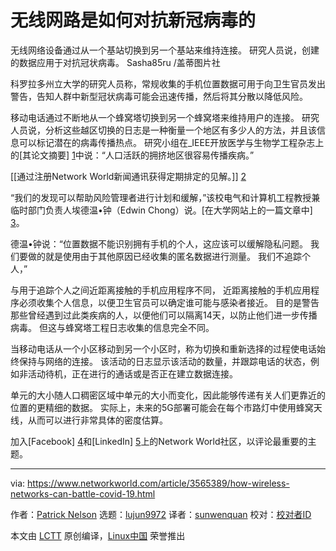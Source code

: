 [#]: collector: "lujun9972"
[#]: translator: "sunwenquan "
[#]: reviewer: " "
[#]: publisher: " "
[#]: url: " "
[#]: subject: "How wireless networks can battle COVID-19"
[#]: via: "https://www.networkworld.com/article/3565389/how-wireless-networks-can-battle-covid-19.html"
[#]: author: "Patrick Nelson https://www.networkworld.com/author/Patrick-Nelson/"

无线网路是如何对抗新冠病毒的
======
无线网络设备通过从一个基站切换到另一个基站来维持连接。 研究人员说，创建的数据应用于对抗冠状病毒。
Sasha85ru /盖蒂图片社

科罗拉多州立大学的研究人员称，常规收集的手机位置数据可用于向卫生官员发出警告，告知人群中新型冠状病毒可能会迅速传播，然后将其分散以降低风险。

移动电话通过不断地从一个蜂窝塔切换到另一个蜂窝塔来维持用户的连接。 研究人员说，分析这些越区切换的日志是一种衡量一个地区有多少人的方法，并且该信息可以标记潜在的病毒传播热点。 研究小组在_IEEE开放医学与生物学工程杂志上的[其论文摘要] [1]中说：“人口活跃的拥挤地区很容易传播疾病。”

[[通过注册Network World新闻通讯获得定期排定的见解。]] [2]

“我们的发现可以帮助风险管理者进行计划和缓解，”该校电气和计算机工程教授兼临时部门负责人埃德温•钟（Edwin Chong）说。[在大学网站上的一篇文章中] [3]。

德温•钟说：“位置数据不能识别拥有手机的个人，这应该可以缓解隐私问题。 我们要做的就是使用由于其他原因已经收集的匿名数据进行测量。 我们不追踪个人，”

与用于追踪个人之间近距离接触的手机应用程序不同， 近距离接触的手机应用程序必须收集个人信息，以便卫生官员可以确定谁可能与感染者接近。 目的是警告那些曾经遇到过此类疾病的人，以便他们可以隔离14天，以防止他们进一步传播病毒。 但这与蜂窝塔工程日志收集的信息完全不同。

当移动电话从一个小区移动到另一个小区时，称为切换和重新选择的过程使电话始终保持与网络的连接。 该活动的日志显示该活动的数量，并跟踪电话的状态，例如非活动待机，正在进行的通话或是否正在建立数据连接。

单元的大小随人口稠密区域中单元的大小而变化，因此能够传递有关人们更靠近的位置的更精细的数据。 实际上，未来的5G部署可能会在每个市路灯中使用蜂窝天线，从而可以进行非常具体的密度估算。


加入[Facebook] [4]和[LinkedIn] [5]上的Network World社区，以评论最重要的主题。

--------------------------------------------------------------------------------

via: https://www.networkworld.com/article/3565389/how-wireless-networks-can-battle-covid-19.html

作者：[Patrick Nelson][a]
选题：[lujun9972][b]
译者：[sunwenquan](https://github.com/sunwenquan)
校对：[校对者ID](https://github.com/校对者ID)

本文由 [LCTT](https://github.com/LCTT/TranslateProject) 原创编译，[Linux中国](https://linux.cn/) 荣誉推出

[a]: https://www.networkworld.com/author/Patrick-Nelson/
[b]: https://github.com/lujun9972
[1]: https://ieeexplore.ieee.org/document/9117073
[2]: https://www.networkworld.com/newsletters/signup.html
[3]: https://engr.source.colostate.edu/using-cellular-networks-to-detect-at-risk-areas-for-spread-of-covid-19/
[4]: https://www.facebook.com/NetworkWorld/
[5]: https://www.linkedin.com/company/network-world
